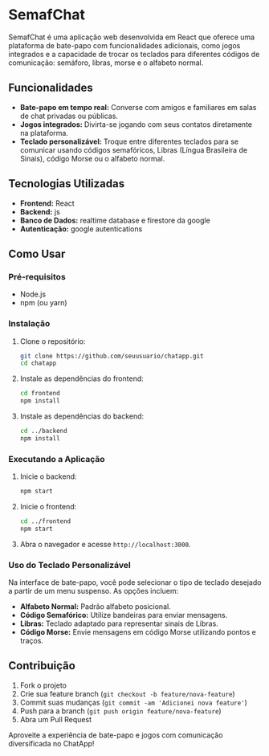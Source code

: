 # SemafChat

SemafChat é uma aplicação web desenvolvida em React que oferece uma plataforma de bate-papo com funcionalidades adicionais, como jogos integrados e a capacidade de trocar os teclados para diferentes códigos de comunicação: semáforo, libras, morse e o alfabeto normal.

## Funcionalidades

- **Bate-papo em tempo real:** Converse com amigos e familiares em salas de chat privadas ou públicas.
- **Jogos integrados:** Divirta-se jogando com seus contatos diretamente na plataforma.
- **Teclado personalizável:** Troque entre diferentes teclados para se comunicar usando códigos semafóricos, Libras (Língua Brasileira de Sinais), código Morse ou o alfabeto normal.

## Tecnologias Utilizadas

- **Frontend:** React
- **Backend:** js
- **Banco de Dados:** realtime database e firestore da google
- **Autenticação:** google autentications

## Como Usar

### Pré-requisitos

- Node.js
- npm (ou yarn)

### Instalação

1. Clone o repositório:

    ```bash
    git clone https://github.com/seuusuario/chatapp.git
    cd chatapp
    ```

2. Instale as dependências do frontend:

    ```bash
    cd frontend
    npm install
    ```

3. Instale as dependências do backend:

    ```bash
    cd ../backend
    npm install
    ```

### Executando a Aplicação

1. Inicie o backend:

    ```bash
    npm start
    ```

2. Inicie o frontend:

    ```bash
    cd ../frontend
    npm start
    ```

3. Abra o navegador e acesse `http://localhost:3000`.

### Uso do Teclado Personalizável

Na interface de bate-papo, você pode selecionar o tipo de teclado desejado a partir de um menu suspenso. As opções incluem:

- **Alfabeto Normal:** Padrão alfabeto posicional.
- **Código Semafórico:** Utilize bandeiras para enviar mensagens.
- **Libras:** Teclado adaptado para representar sinais de Libras.
- **Código Morse:** Envie mensagens em código Morse utilizando pontos e traços.

## Contribuição

1. Fork o projeto
2. Crie sua feature branch (`git checkout -b feature/nova-feature`)
3. Commit suas mudanças (`git commit -am 'Adicionei nova feature'`)
4. Push para a branch (`git push origin feature/nova-feature`)
5. Abra um Pull Request

Aproveite a experiência de bate-papo e jogos com comunicação diversificada no ChatApp!
